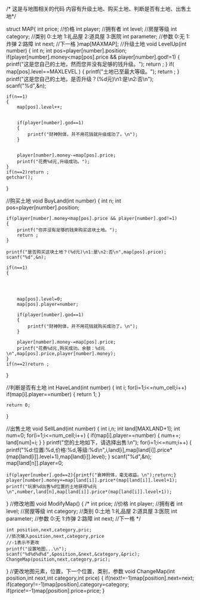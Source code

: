 /*
这是与地图相关的代码
内容有升级土地、购买土地、判断是否有土地、出售土地*/

struct MAP{
	int price;						//价格
	int player;						//拥有者
	int level;						//房屋等级
	int category;					//类别 0:土地 1:礼品屋 2:道具屋 3:医院 
	int parameter;					//参数 0:无 1:炸弹 2:路障
	int next;						//下一格
}map[MAXMAP];
//升级土地
void LevelUp(int number)
{
	int n;
	int pos=player[number].position;
	if(player[number].money<map[pos].price && player[number].god!=1)
	{
		printf("这是您自己的土地，然而您并没有足够的钱升级。");
		return ;
	}
	if( map[pos].level==MAXLEVEL )
	{
		printf("土地已至最大等级。");
		return ;
	}
	printf("这是您自己的土地，是否升级？(%d元)\n1:是\n2:否\n");
	scanf("%d",&n);

	if(n==1)
	{
		map[pos].level++;


		if(player[number].god==1)
		{
			printf("财神附体，并不用花钱就升级成功了。\n");
		}


		player[number].money-=map[pos].price;
		printf("花费%d元,升级成功。");
	}
	if(n==2)return ;
	getchar();
}

//购买土地
void BuyLand(int number)
{
	int n;
	int pos=player[number].position;
	
	
	if(player[number].money<map[pos].price && player[number].god!=1)
	{
		printf("你并没有足够的钱来购买这块土地。");
		return ;
	}
	
	printf("是否购买这块土地？(%d元)\n1:是\n2:否\n",map[pos].price);
	scanf("%d",&n);
	
	if(n==1)
	{
		
			
		

		map[pos].level=0;
		map[pos].player=number;

		if(player[number].god==1)
		{
			printf("财神附体，并不用花钱就购买成功了。\n");
		}

		player[number].money-=map[pos].price;
		printf("花费%d元,购买成功。余额：%d元\n",map[pos].price,player[number].money);
	}
	if(n==2)return ;
}




//判断是否有土地
int HaveLand(int number)
{
	int i;
	for(i=1;i<=num_cell;i++)
		if(map[i].player==number)
		{
			return 1;
		}
	
	return 0;
}


//出售土地
void SellLand(int number)
{
	int i,n;
	int land[MAXLAND+1];
	int num=0;
	for(i=1;i<=num_cell;i++)
	{
		if(map[i].player==number)
		{
			num++;
			land[num]=i;
		}
	}
	printf("您的土地如下，请选择出售:\n");
	for(i=1;i<=num;i++)
	{
		printf("%d:位置:%d,价格:%d,等级:%d\n",i,land[i],map[land[i]].price*(map[land[i]].level+1),map[land[i]].level);
	}
	scanf("%d",&n);
	map[land[n]].player=0;
	
	if(player[number].god==2){printf("衰神附体，毫无收益。\n");return;}
	player[number].money+=map[land[i]].price*(map[land[i]].level+1);
	printf("玩家%d出售%d位置的土地获得%d元\n",number,land[n],map[land[i]].price*(map[land[i]].level+1));
}
//修改地图
void ModifyMap()
{
	/*
	int price;						//价格
	int player;						//拥有者
	int level;						//房屋等级
	int category;					//类别 0:土地 1:礼品屋 2:道具屋 3:医院 
	int parameter;					//参数 0:无 1:炸弹 2:路障
	int next;						//下一格
	*/

	int position,next,category,pric;
	//依次输入position,next,category,price
	//-1表示不更改
	printf("设置地图...\n");
	scanf("%d%d%d%d",&position,&next,&category,&pric);
	ChangeMap(position,next,category,pric);
}
//更改地图元素，位置，下一个位置，类别，参数
void ChangeMap(int position,int next,int category,int price)
{
	if(next!=-1)map[position].next=next;
	if(category!=-1)map[position].category=category;
	if(price!=-1)map[position].price=price;
}

